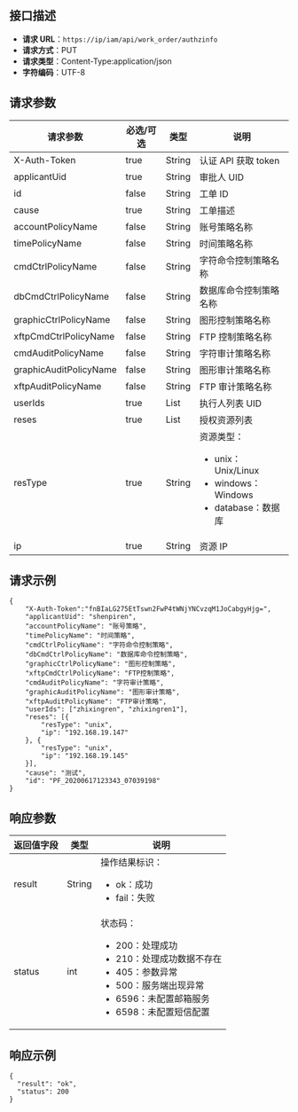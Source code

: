## 接口描述

- **请求 URL**：`https://ip/iam/api/work_order/authzinfo`
- **请求方式**：PUT
- **请求类型**：Content-Type:application/json
- **字符编码**：UTF-8

## 请求参数

| 请求参数               | 必选/可选 | 类型   | 说明                                                         |
| ---------------------- | --------- | ------ | ------------------------------------------------------------ |
| X-Auth-Token           | true      | String | 认证 API 获取 token                                          |
| applicantUid           | true      | String | 审批人 UID                                                   |
| id                     | false     | String | 工单 ID                                                      |
| cause                  | true      | String | 工单描述                                                     |
| accountPolicyName      | false     | String | 账号策略名称                                                 |
| timePolicyName         | false     | String | 时间策略名称                                                 |
| cmdCtrlPolicyName      | false     | String | 字符命令控制策略名称                                         |
| dbCmdCtrlPolicyName    | false     | String | 数据库命令控制策略名称                                       |
| graphicCtrlPolicyName  | false     | String | 图形控制策略名称                                             |
| xftpCmdCtrlPolicyName  | false     | String | FTP 控制策略名称                                             |
| cmdAuditPolicyName     | false     | String | 字符审计策略名称                                             |
| graphicAuditPolicyName | false     | String | 图形审计策略名称                                             |
| xftpAuditPolicyName    | false     | String | FTP 审计策略名称                                             |
| userIds                | true      | List   | 执行人列表 UID                                               |
| reses                  | true      | List   | 授权资源列表                                                 |
| resType                | true      | String | 资源类型：<ul><li>unix：Unix/Linux<li>windows：Windows<li>database：数据库</ul> |
| ip                     | true      | String | 资源 IP                                                      |

## 请求示例

```shell
{
	"X-Auth-Token":"fnBIaLG275EtTswn2FwP4tWNjYNCvzqM1JoCabgyHjg=",
	"applicantUid": "shenpiren",
	"accountPolicyName": "账号策略",
	"timePolicyName": "时间策略",
	"cmdCtrlPolicyName": "字符命令控制策略",
	"dbCmdCtrlPolicyName": "数据库命令控制策略",
	"graphicCtrlPolicyName": "图形控制策略",
	"xftpCmdCtrlPolicyName": "FTP控制策略",
	"cmdAuditPolicyName": "字符审计策略",
	"graphicAuditPolicyName": "图形审计策略",
	"xftpAuditPolicyName": "FTP审计策略",
	"userIds": ["zhixingren", "zhixingren1"],
	"reses": [{
		"resType": "unix",
		"ip": "192.168.19.147"
	}, {
		"resType": "unix",
		"ip": "192.168.19.145"
	}],
	"cause": "测试",
	"id": "PF_20200617123343_07039198"
}

```

## 响应参数

| 返回值字段 | 类型   | 说明                                                         |
| ---------- | ------ | ------------------------------------------------------------ |
| result     | String | 操作结果标识：<ul><li>ok：成功<li>fail：失败</ul>            |
| status     | int    | 状态码：<ul><li>200：处理成功<li>210：处理成功数据不存在<li>405：参数异常	<li>500：服务端出现异常<li>6596：未配置邮箱服务<li>6598：未配置短信配置 </ul> |


## 响应示例

```shell
{
  "result": "ok",
  "status": 200
}

```
